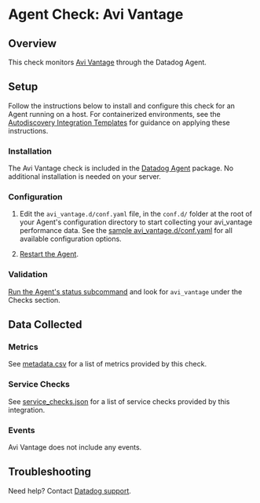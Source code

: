 # Agent Check: Avi Vantage

## Overview

This check monitors [Avi Vantage][1] through the Datadog Agent.

## Setup

Follow the instructions below to install and configure this check for an Agent running on a host. For containerized environments, see the [Autodiscovery Integration Templates][2] for guidance on applying these instructions.

### Installation

The Avi Vantage check is included in the [Datadog Agent][2] package.
No additional installation is needed on your server.

### Configuration

1. Edit the `avi_vantage.d/conf.yaml` file, in the `conf.d/` folder at the root of your Agent's configuration directory to start collecting your avi_vantage performance data. See the [sample avi_vantage.d/conf.yaml][3] for all available configuration options.

2. [Restart the Agent][4].

### Validation

[Run the Agent's status subcommand][5] and look for `avi_vantage` under the Checks section.

## Data Collected

### Metrics

See [metadata.csv][6] for a list of metrics provided by this check.

### Service Checks

See [service_checks.json][7] for a list of service checks provided by this integration.

### Events

Avi Vantage does not include any events.

## Troubleshooting

Need help? Contact [Datadog support][8].

[1]: https://avinetworks.com/why-avi/multi-cloud-load-balancing/
[2]: https://docs.datadoghq.com/agent/kubernetes/integrations/
[3]: https://github.com/DataDog/integrations-core/blob/master/avi_vantage/datadog_checks/avi_vantage/data/conf.yaml.example
[4]: https://docs.datadoghq.com/agent/guide/agent-commands/#start-stop-and-restart-the-agent
[5]: https://docs.datadoghq.com/agent/guide/agent-commands/#agent-status-and-information
[6]: https://github.com/DataDog/integrations-core/blob/master/avi_vantage/metadata.csv
[7]: https://github.com/DataDog/integrations-core/blob/master/avi_vantage/assets/service_checks.json
[8]: https://docs.datadoghq.com/help/
